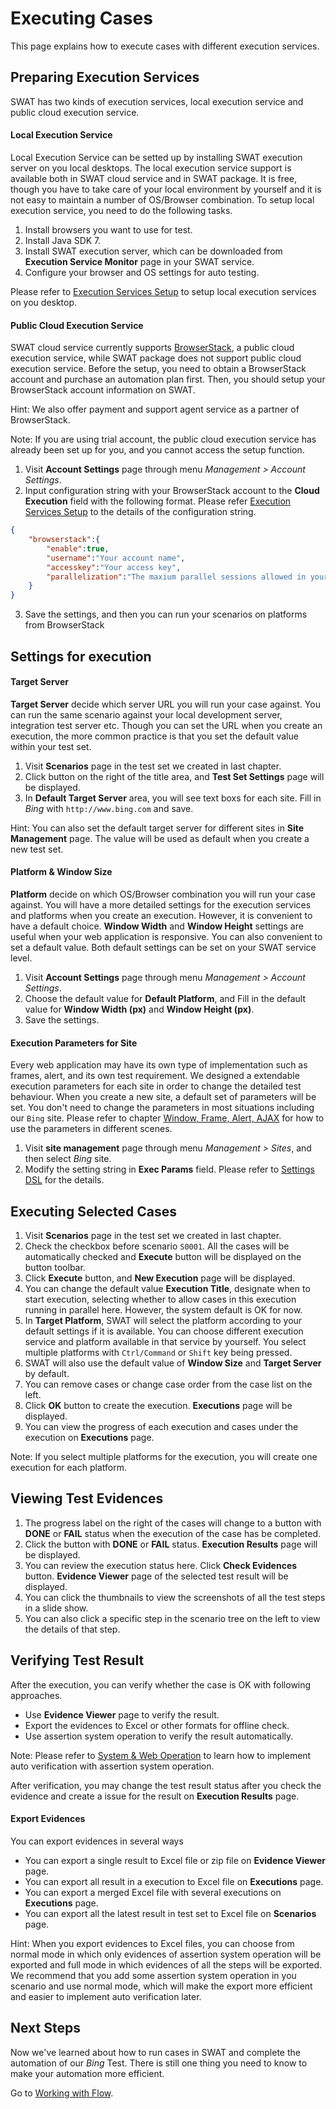 Executing Cases
===

This page explains how to execute cases with different execution services.

Preparing Execution Services
---

SWAT has two kinds of execution services, local execution service and public cloud execution service.

#### Local Execution Service

Local Execution Service can be setted up by installing SWAT execution server on you local desktops. The local execution service support is available both in SWAT cloud service and in SWAT package. It is free, though you have to take care of your local environment by yourself and it is not easy to maintain a number of OS/Browser combination. To setup local execution service, you need to do the following tasks.

1. Install browsers you want to use for test.
2. Install Java SDK 7.
3. Install SWAT execution server, which can be downloaded from **Execution Service Monitor** page in your SWAT service.
4. Configure your browser and OS settings for auto testing.

Please refer to [Execution Services Setup](setup_execservices.md) to setup local execution services on you desktop.

#### Public Cloud Execution Service

SWAT cloud service currently supports [BrowserStack](http://www.browserstack.com), a public cloud execution service, while SWAT package does not support public cloud execution service. Before the setup, you need to obtain a BrowserStack account and purchase an automation plan first. Then, you should setup your BrowserStack account information on SWAT.

Hint: We also offer payment and support agent service as a partner of BrowserStack. 

Note: If you are using trial account, the public cloud execution service has already been set up for you, and you cannot access the setup function.

1. Visit **Account Settings** page through menu *Management > Account Settings*.
2. Input configuration string with your BrowserStack account to the **Cloud Execution** field with the following format. Please refer [Execution Services Setup](setup_execservices.md) to the details of the configuration string.
```json
{
	"browserstack":{
		"enable":true, 
		"username":"Your account name", 
		"accesskey":"Your access key", 
		"parallelization":"The maxium parallel sessions allowed in your subscription",
	}
}
```
3. Save the settings, and then you can run your scenarios on platforms from BrowserStack

Settings for execution
---

#### Target Server

**Target Server** decide which server URL you will run your case against. You can run the same scenario against your local development server, integration test server etc. Though you can set the URL when you create an execution, the more common practice is that you set the default value within your test set.

1. Visit **Scenarios** page in the test set we created in last chapter.
2. Click <span class="glyphicon glyphicon-pencil"></span> button on the right of the title area, and **Test Set Settings** page will be displayed.
3. In **Default Target Server** area, you will see text boxs for each site. Fill in *Bing* with `http://www.bing.com` and save.

Hint: You can also set the default target server for different sites in **Site Management** page. The value will be used as default when you create a new test set.

#### Platform & Window Size

**Platform** decide on which OS/Browser combination you will run your case against. You will have a more detailed settings for the execution services and platforms when you create an execution. However, it is convenient to have a default choice. **Window Width** and **Window Height** settings are useful when your web application is responsive. You can also convenient to set a default value. Both default settings can be set on your SWAT service level.

1. Visit **Account Settings** page through menu *Management > Account Settings*.
2. Choose the default value for **Default Platform**, and Fill in the default value for **Window Width (px)** and **Window Height (px)**.
3. Save the settings.

#### Execution Parameters for Site

Every web application may have its own type of implementation such as frames, alert, and its own test requirement. We designed a extendable execution parameters for each site in order to change the detailed test behaviour. When you create a new site, a default set of parameters will be set. You don't need to change the parameters in most situations including our `Bing` site. Please refer to chapter [Window, Frame, Alert, AJAX](guide_scenes.md) for how to use the parameters in different scenes.

1. Visit **site management** page through menu *Management > Sites*, and then select *Bing* site.
2. Modify the setting string in **Exec Params** field. Please refer to [Settings DSL](ref_settings_dsl.md) for the details.

Executing Selected Cases
---

1. Visit **Scenarios** page in the test set we created in last chapter.
2. Check the checkbox before scenario `S0001`. All the cases will be automatically checked and **Execute** button will be displayed on the button toolbar.
3. Click **Execute** button, and **New Execution** page will be displayed.
4. You can change the default value **Execution Title**, designate when to start execution, selecting whether to allow cases in this execution running in parallel here. However, the system default is OK for now.
5. In **Target Platform**, SWAT will select the platform according to your default settings if it is available. You can choose different execution service and platform available in that service by yourself. You select multiple platforms with `Ctrl/Command` or `Shift` key being pressed.
6. SWAT will also use the default value of **Window Size** and **Target Server** by default.
7. You can remove cases or change case order from the case list on the left.
8. Click **OK** button to create the execution. **Executions** page will be displayed.
9. You can view the progress of each execution and cases under the execution on **Executions** page.

Note: If you select multiple platforms for the execution, you will create one execution for each platform.

Viewing Test Evidences
---

1. The progress label on the right of the cases will change to a button with **DONE** or **FAIL** status when the execution of the case has be completed.
2. Click the button with **DONE** or **FAIL** status. **Execution Results** page will be displayed.
3. You can review the execution status here. Click **Check Evidences** button. **Evidence Viewer** page of the selected test result will be displayed.
4. You can click the thumbnails to view the screenshots of all the test steps in a slide show.
5. You can also click a specific step in the scenario tree on the left to view the details of that step.

Verifying Test Result
---

After the execution, you can verify whether the case is OK with following approaches.

* Use **Evidence Viewer** page to verify the result.
* Export the evidences to Excel or other formats for offline check.
* Use assertion system operation to verify the result automatically.

Note: Please refer to [System & Web Operation](ref_operation.md) to learn how to implement auto verification with assertion system operation.

After verification, you may change the test result status after you check the evidence and create a issue for the result on **Execution Results** page.

#### Export Evidences

You can export evidences in several ways

* You can export a single result to Excel file or zip file on **Evidence Viewer** page.
* You can export all result in a execution to Excel file on **Executions** page.
* You can export a merged Excel file with several executions on **Executions** page.
* You can export all the latest result in test set to Excel file on **Scenarios** page.

Hint: When you export evidences to Excel files, you can choose from normal mode in which only evidences of assertion system operation will be exported and full mode in which evidences of all the steps will be exported. We recommend that you add some assertion system operation in you scenario and use normal mode, which will make the export more efficient and easier to implement auto verification later.

Next Steps
----

Now we've learned about how to run cases in SWAT and complete the automation of our *Bing* Test. There is still one thing you need to know to make your automation more efficient.

Go to [Working with Flow](guide_flow.md).